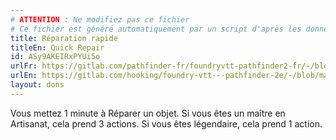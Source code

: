 ```yaml
---
# ATTENTION : Ne modifiez pas ce fichier
# Ce fichier est généré automatiquement par un script d'après les données du module Foundry VTT officiel et de sa traduction
title: Réparation rapide
titleEn: Quick Repair
id: ASy9AKEIRxPYUi5o
urlFr: https://gitlab.com/pathfinder-fr/foundryvtt-pathfinder2-fr/-/blob/master/data/feats/ASy9AKEIRxPYUi5o.htm
urlEn: https://gitlab.com/hooking/foundry-vtt---pathfinder-2e/-/blob/master/packs/data/feats.db/quick-repair.json
layout: dons
---
```

Vous mettez 1 minute à Réparer un objet. Si vous êtes un maître en Artisanat, cela prend 3 actions. Si vous êtes légendaire, cela prend 1 action.
